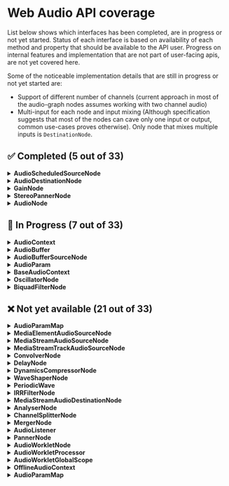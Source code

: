 # Web Audio API coverage

List below shows which interfaces has been completed, are in progress or not yet started. Status of each interface is based on availability of each method and property that should be available to the API user. Progress on internal features and implementation that are not part of user-facing apis, are not yet covered here.

Some of the noticeable implementation details that are still in progress or not yet started are:

- Support of different number of channels (current approach in most of the audio-graph nodes assumes working with two channel audio)
- Multi-input for each node and input mixing (Although specification suggests that most of the nodes can cave only one input or output, common use-cases proves otherwise). Only node that mixes multiple inputs is `DestinationNode`.

## ✅ Completed (**5** out of 33)

<details>
 <summary><b>AudioScheduledSourceNode</b></summary>
</details>
<details>
 <summary><b>AudioDestinationNode</b></summary>
</details>
<details>
 <summary><b>GainNode</b></summary>
</details>
<details>
 <summary><b>StereoPannerNode</b></summary>
</details>
<details>
 <summary><b>AudioNode</b></summary>
</details>

## 🚧 In Progress (**7** out of 33)

<details>
  <summary><b>AudioContext</b></summary>

<div style="padding: 16px; padding-left: 42px;">

| Property 🔹/ Method 🔘          | state |
| ------------------------------- | ----- |
| 🔹 baseLatency                  | ❌    |
| 🔹 outputLatency                | ❌    |
| 🔹 sinkId                       | ❌    |
| 🔘 close                        | ✅    |
| 🔘 createMediaElementSource     | ❌    |
| 🔘 createMediaStreamSource      | ❌    |
| 🔘 createMediaStreamTrackSource | ❌    |
| 🔘 resume                       | ❌    |
| 🔘 setSinkId                    | ❌    |
| 🔘 suspend                      | ❌    |

</div>

</details>

<details>
  <summary><b>AudioBuffer</b></summary>

<div style="padding: 16px; padding-left: 42px;">

| Property 🔹/ Method 🔘 | state |
| ---------------------- | ----- |
| 🔹 sampleRate          | ✅    |
| 🔹 length              | ✅    |
| 🔹 duration            | ✅    |
| 🔹 numberOfChannels    | ✅    |
| 🔘 getChannelData      | ✅    |
| 🔘 getChannelData      | ✅    |
| 🔘 setChannelData      | ✅    |
| 🔘 copyFromChannel     | ❌    |
| 🔘 copyToChannel       | ❌    |

</div>

</details>

<details>
  <summary><b>AudioBufferSourceNode</b></summary>

<div style="padding: 16px; padding-left: 42px;">

| Property 🔹/ Method 🔘 | state |
| ---------------------- | ----- |
| 🔹 buffer              | ✅    |
| 🔹 detune              | ❌    |
| 🔹 loop                | ✅    |
| 🔹 loopStart           | ❌    |
| 🔹 loopEnd             | ❌    |
| 🔹 playBackRate        | ❌    |
| 🔘 start(overridden)   | ❌    |

</div>

</details>

<details>
  <summary><b>AudioParam</b></summary>

<div style="padding: 16px; padding-left: 42px;">

| Property 🔹/ Method 🔘     | state |
| -------------------------- | ----- |
| 🔹 value                   | ✅    |
| 🔹 defaultValue            | ✅    |
| 🔹 minValue                | ✅    |
| 🔹 maxValue                | ✅    |
| 🔘 setValueAtTime          | ✅    |
| 🔘 linearRampToValueAtTime | ✅    |
| 🔘 setTargetAtTime         | ❌    |
| 🔘 setValueCurveAtTime     | ❌    |
| 🔘 cancelScheduledValues   | ❌    |
| 🔘 cancelAndHoldAtTime     | ❌    |

</div>

</details>

<details>
  <summary><b>BaseAudioContext</b></summary>

<div style="padding: 16px; padding-left: 42px;">

| Property 🔹/ Method 🔘      | state |
| --------------------------- | ----- |
| 🔹 audioWorklet             | ❌    |
| 🔹 currentTime              | ✅    |
| 🔹 destination              | ✅    |
| 🔹 listener                 | ❌    |
| 🔹 sampleRate               | ✅    |
| 🔹 state                    | ✅    |
| 🔘 createAnalyser           | ❌    |
| 🔘 createBiquadFilter       | ✅    |
| 🔘 createBuffer             | ✅    |
| 🔘 createBufferSource       | ✅    |
| 🔘 createConstantSource     | ❌    |
| 🔘 createChannelMerger      | ❌    |
| 🔘 createChannelSplitter    | ❌    |
| 🔘 createConvolver          | ❌    |
| 🔘 createDelay              | ❌    |
| 🔘 createDynamicsCompressor | ❌    |
| 🔘 createGain               | ✅    |
| 🔘 createIIRFilter          | ❌    |
| 🔘 createOscillator         | ✅    |
| 🔘 createPanner             | ❌    |
| 🔘 createPeriodicWave       | ❌    |
| 🔘 createStereoPanner       | ✅    |
| 🔘 createWaveShaper         | ❌    |
| 🔘 decodeAudioData          | ❌    |

</div>

</details>

<details>
  <summary><b>OscillatorNode</b></summary>

<div style="padding: 16px; padding-left: 42px;">

| Property 🔹/ Method 🔘 | state |
| ---------------------- | ----- |
| 🔹 frequency           | ✅    |
| 🔹 detune              | ✅    |
| 🔹 type                | ✅    |
| 🔘 setPeriodicWave     | ❌    |

</div>

</details>

<details>
  <summary><b>BiquadFilterNode</b></summary>

<div style="padding: 16px; padding-left: 42px;">

| Property 🔹/ Method 🔘  | state |
| ----------------------- | ----- |
| 🔹 frequency            | ✅    |
| 🔹 detune               | ✅    |
| 🔹 Q                    | ✅    |
| 🔹 gain                 | ✅    |
| 🔹 type                 | ✅    |
| 🔘 getFrequencyResponse | ❌    |

</div>

</details>

## ❌ Not yet available (**21** out of 33)

<details>
 <summary><b>AudioParamMap</b></summary>
</details>
<details>
 <summary><b>MediaElementAudioSourceNode</b></summary>
</details>
<details>
 <summary><b>MediaStreamAudioSourceNode</b></summary>
</details>
<details>
 <summary><b>MediaStreamTrackAudioSourceNode</b></summary>
</details>
<details>
 <summary><b>ConvolverNode</b></summary>
</details>
<details>
 <summary><b>DelayNode</b></summary>
</details>
<details>
 <summary><b>DynamicsCompressorNode</b></summary>
</details>
<details>
 <summary><b>WaveShaperNode</b></summary>
</details>
<details>
 <summary><b>PeriodicWave</b></summary>
</details>
<details>
 <summary><b>IRRFilterNode</b></summary>
</details>
<details>
 <summary><b>MediaStreamAudioDestinationNode</b></summary>
</details>
<details>
 <summary><b>AnalyserNode</b></summary>
</details>
<details>
 <summary><b>ChannelSplitterNode</b></summary>
</details>
<details>
 <summary><b>MergerNode</b></summary>
</details>
<details>
 <summary><b>AudioListener</b></summary>
</details>
<details>
 <summary><b>PannerNode</b></summary>
</details>
<details>
 <summary><b>AudioWorkletNode</b></summary>
</details>
<details>
 <summary><b>AudioWorkletProcessor</b></summary>
</details>
<details>
 <summary><b>AudioWorkletGlobalScope</b></summary>
</details>
<details>
 <summary><b>OfflineAudioContext</b></summary>
</details>
<details>
 <summary><b>AudioParamMap</b></summary>
</details>
